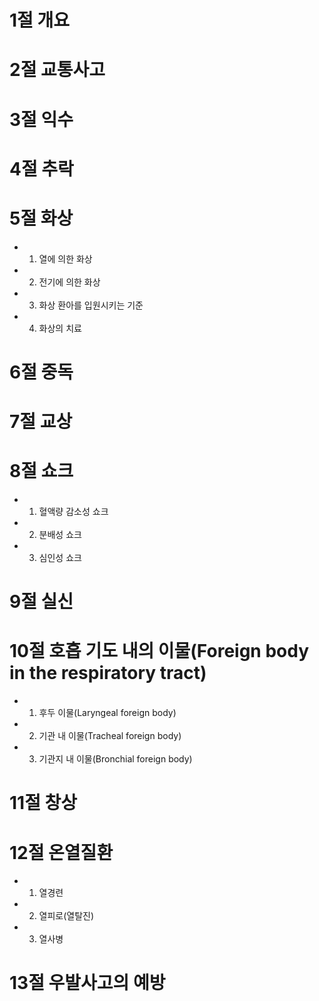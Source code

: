 # 1절 개요
# 2절 교통사고
# 3절 익수
# 4절 추락
# 5절 화상
- 1. 열에 의한 화상
- 2. 전기에 의한 화상
- 3. 화상 환아를 입원시키는 기준
- 4. 화상의 치료
# 6절 중독
# 7절 교상
# 8절 쇼크
- 1. 혈액량 감소성 쇼크
- 2. 분배성 쇼크
- 3. 심인성 쇼크
# 9절 실신
# 10절 호흡 기도 내의 이물(Foreign body in the respiratory tract)
- 1. 후두 이물(Laryngeal foreign body)
- 2. 기관 내 이물(Tracheal foreign body)
- 3. 기관지 내 이물(Bronchial foreign body)
# 11절 창상
# 12절 온열질환
- 1. 열경련
- 2. 열피로(열탈진)
- 3. 열사병
# 13절 우발사고의 예방
